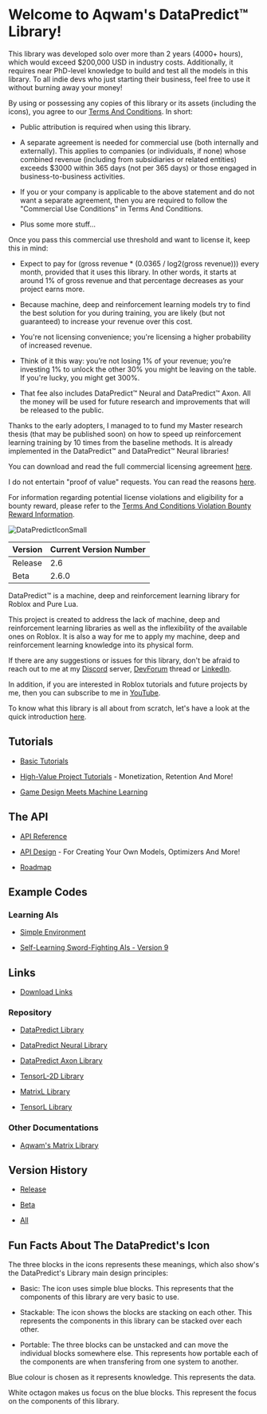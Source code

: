 # Welcome to Aqwam's DataPredict™ Library!

This library was developed solo over more than 2 years (4000+ hours), which would exceed $200,000 USD in industry costs. Additionally, it requires near PhD-level knowledge to build and test all the models in this library. To all indie devs who just starting their business, feel free to use it without burning away your money!

By using or possessing any copies of this library or its assets (including the icons), you agree to our [Terms And Conditions](TermsAndConditions.md). In short:

* Public attribution is required when using this library.

* A separate agreement is needed for commercial use (both internally and externally). This applies to companies (or individuals, if none) whose combined revenue (including from subsidiaries or related entities) exceeds $3000 within 365 days (not per 365 days) or those engaged in business-to-business activities.

* If you or your company is applicable to the above statement and do not want a separate agreement, then you are required to follow the "Commercial Use Conditions" in Terms And Conditions.

* Plus some more stuff...

Once you pass this commercial use threshold and want to license it, keep this in mind:

* Expect to pay for (gross revenue * (0.0365 / log2(gross revenue))) every month, provided that it uses this library. In other words, it starts at around 1% of gross revenue and that percentage decreases as your project earns more. 

* Because machine, deep and reinforcement learning models try to find the best solution for you during training, you are likely (but not guaranteed) to increase your revenue over this cost.

* You're not licensing convenience; you're licensing a higher probability of increased revenue.

* Think of it this way: you’re not losing 1% of your revenue; you’re investing 1% to unlock the other 30% you might be leaving on the table. If you're lucky, you might get 300%.

* That fee also includes DataPredict™ Neural and DataPredict™ Axon. All the money will be used for future research and improvements that will be released to the public.

Thanks to the early adopters, I managed to to fund my Master research thesis (that may be published soon) on how to speed up reinforcement learning training by 10 times from the baseline methods. It is already implemented in the DataPredict™ and DataPredict™ Neural libraries!

You can download and read the full commercial licensing agreement [here](https://github.com/AqwamCreates/DataPredict/blob/main/docs/DataPredict%20Libraries%20Licensing%20Agreement.docx).

I do not entertain "proof of value" requests. You can read the reasons [here](WhyIDoNotEntertainProofOfValueRequests.md).

For information regarding potential license violations and eligibility for a bounty reward, please refer to the [Terms And Conditions Violation Bounty Reward Information](TermsAndConditionsViolationBountyRewardInformation.md).

![DataPredictIconSmall](https://github.com/AqwamCreates/DataPredict/assets/67371914/1122cce4-747b-4054-88f0-2685414b0d73)

| Version | Current Version Number |
|---------|------------------------|
| Release | 2.6                    |
| Beta    | 2.6.0                  |          

DataPredict™ is a machine, deep and reinforcement learning library for Roblox and Pure Lua.

This project is created to address the lack of machine, deep and reinforcement learning libraries as well as the inflexibility of the available ones on Roblox. It is also a way for me to apply my machine, deep and reinforcement learning knowledge into its physical form.

If there are any suggestions or issues for this library, don't be afraid to reach out to me at my [Discord](https://discord.gg/BAZsynkede) server, [DevForum](https://devforum.roblox.com/t/beta-mdll-machine-and-deep-learning-library-includes-optimizers-retrainable-models-and-more/2196446?u=myoriginsworkshop) thread or [LinkedIn](https://www.linkedin.com/in/aqwam-harish-aiman/).

In addition, if you are interested in Roblox tutorials and future projects by me, then you can subscribe to me in [YouTube](https://www.youtube.com/channel/UCUrwoxv5dufEmbGsxyEUPZw).

To know what this library is all about from scratch, let's have a look at the quick introduction [here](QuickIntroduction.md).

## Tutorials

* [Basic Tutorials](BasicTutorials.md)

* [High-Value Project Tutorials](HighValueProjectTutorials.md) - Monetization, Retention And More!

* [Game Design Meets Machine Learning](GameDesignMeetsMachineLearning.md)

## The API

* [API Reference](API.md)

* [API Design](APIDesign.md) - For Creating Your Own Models, Optimizers And More!

* [Roadmap](Roadmap.md)

## Example Codes

### Learning AIs

* [Simple Environment](https://github.com/AqwamCreates/DataPredict-Tutorials-Source-Codes/tree/main/How%20To%20Create%20Neural%20Networks%20With%20Reinforcement%20Learning%20For%20Roblox)

* [Self-Learning Sword-Fighting AIs - Version 9](https://github.com/AqwamCreates/DataPredict-Tutorials-Source-Codes/tree/main/Self-Learning%20Sword-Fighting%20AIs%20Version%209)

## Links

* [Download Links](DownloadLinks.md)

### Repository

* [DataPredict Library](https://github.com/AqwamCreates/DataPredict)

* [DataPredict Neural Library](https://github.com/AqwamCreates/DataPredict-Neural)

* [DataPredict Axon Library](https://github.com/AqwamCreates/DataPredict-Axon)

* [TensorL-2D Library](https://github.com/AqwamCreates/TensorL-2D)

* [MatrixL Library](https://github.com/AqwamCreates/MatrixL)

* [TensorL Library](https://github.com/AqwamCreates/TensorL)

### Other Documentations

* [Aqwam's Matrix Library](https://aqwamcreates.github.io/MatrixL/)

## Version History

* [Release](VersionHistory/ReleaseVersionHistory.md)

* [Beta](VersionHistory/BetaVersionHistory.md)

* [All](VersionHistory/AllVersionsHistory.md)

## Fun Facts About The DataPredict's Icon

The three blocks in the icons represents these meanings, which also show's the DataPredict's Library main design principles:

 * Basic: The icon uses simple blue blocks. This represents that the components of this library are very basic to use.

 * Stackable: The icon shows the blocks are stacking on each other. This represents the components in this library can be stacked over each other.

 * Portable: The three blocks can be unstacked and can move the individual blocks somewhere else. This represents how portable each of the components are when transfering from one system to another.

 Blue colour is chosen as it represents knowledge. This represents the data.

White octagon makes us focus on the blue blocks. This represent the focus on the components of this library.
